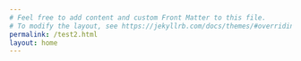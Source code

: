 ```yaml
---
# Feel free to add content and custom Front Matter to this file.
# To modify the layout, see https://jekyllrb.com/docs/themes/#overriding-theme-defaults
permalink: /test2.html
layout: home
---
```

